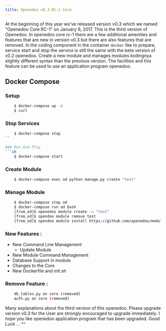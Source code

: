 ```yaml
---
title: Openedoo v0.3 RC-1 Core
---
```


At the beginning of this year we've released version vO.3 which we named "Openedoo Core RC-1" on January 6, 2017. This is the third version of Openedoo. In openedoo core rc-1 there are a few additional amenities and features that are new in version v0.3 but there are also features that are removed. In the coding component in the container `docker` like to prepare, service start and stop the service is still the same with the beta version of v0.2 openedoo. Create a new module and manages modules kodingnya slightly different syntax than the previous version. The facilities and this feature can be used to use an application program openedoo.

## Docker Compose

### Setup
```sh
	$ docker-compose up -d
	$ curl
``` 

### Stop Services
```sh
	$ docker-compose stop
``

### Run And Play
```sh
	$ docker-compose start
```

### Create Module
```sh
	$ docker-compose exec od python manage.py create "test"
```

### Manage Module
```sh
	$ docker-compose stop od
	$ docker-compose run od bash
	[from_od]$ openedoo module create -n "test"
	[from_od]$ opendoo module remove test
	[from_od]$ opendoo module install https://github.com/openedoo/module_hello
```

### New Features :

- New Command Line Management
  * Update Module
- New Module Command Management
- Database Support in module
- Changes to the Core
- New Dockerfile and init.sh

### Remove Feature :
```sh
	db_tables.py on core (removed)
	auth.py on core (removed)
```

Many explanations about the third version of this openedoo. Please upgrade version v0.3 for the User are strongly encouraged to upgrade immediately. I hope you like openedoo application program that has been upgraded. Good Luck ... ^^
